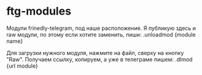 # ftg-modules
Модули frinedly-telegram, под наше расположение.
Я публикую здесь и raw модули, по этому если хотите заменить, пиши: .unloadmod {module name}

Для загрузки нужного модуля, нажмите на файл, сверху на кнопку "Raw". Получаем ссылку, копируем, а уже в телеграме пишем: .dlmod {url module}
